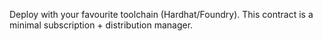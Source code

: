 Deploy with your favourite toolchain (Hardhat/Foundry). This contract is a minimal subscription + distribution manager.
